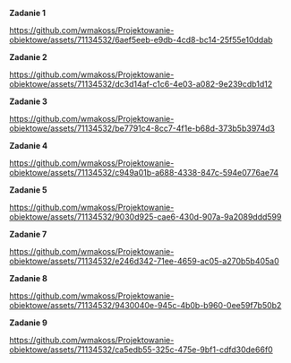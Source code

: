 
**Zadanie 1**

https://github.com/wmakoss/Projektowanie-obiektowe/assets/71134532/6aef5eeb-e9db-4cd8-bc14-25f55e10ddab

**Zadanie 2**

https://github.com/wmakoss/Projektowanie-obiektowe/assets/71134532/dc3d14af-c1c6-4e03-a082-9e239cdb1d12

**Zadanie 3**

https://github.com/wmakoss/Projektowanie-obiektowe/assets/71134532/be7791c4-8cc7-4f1e-b68d-373b5b3974d3

**Zadanie 4**

https://github.com/wmakoss/Projektowanie-obiektowe/assets/71134532/c949a01b-a688-4338-847c-594e0776ae74

**Zadanie 5**

https://github.com/wmakoss/Projektowanie-obiektowe/assets/71134532/9030d925-cae6-430d-907a-9a2089ddd599

**Zadanie 7**

https://github.com/wmakoss/Projektowanie-obiektowe/assets/71134532/e246d342-71ee-4659-ac05-a270b5b405a0

**Zadanie 8**

https://github.com/wmakoss/Projektowanie-obiektowe/assets/71134532/9430040e-945c-4b0b-b960-0ee59f7b50b2

**Zadanie 9**

https://github.com/wmakoss/Projektowanie-obiektowe/assets/71134532/ca5edb55-325c-475e-9bf1-cdfd30de66f0
